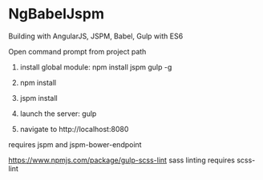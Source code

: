 # NgBabelJspm
Building with AngularJS, JSPM, Babel, Gulp with ES6

Open command prompt from project path
1. install global module: npm install jspm gulp -g

2. npm install

3. jspm install

4. launch the server: gulp

5. navigate to http://localhost:8080

requires jspm and jspm-bower-endpoint


https://www.npmjs.com/package/gulp-scss-lint
sass linting requires scss-lint
